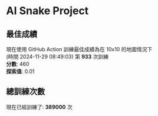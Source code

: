 
# AI Snake Project

## **最佳成績**
現在使用 GitHub Action 訓練最佳成績為在 10x10 的地圖情況下  
(時間 2024-11-29 08:49:03) 第 **933** 次訓練  
**分數**: 460  
**探索值**: 0.01

## 總訓練次數
現在已經訓練了: **389000** 次
